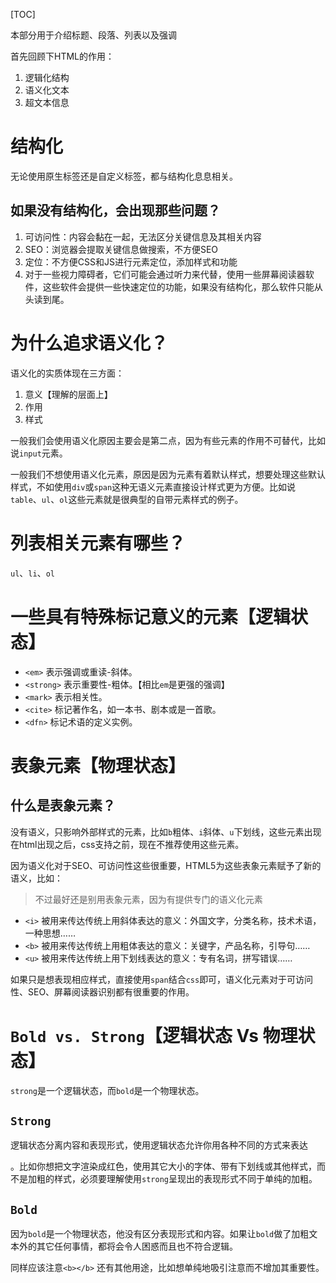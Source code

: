 [TOC]

本部分用于介绍标题、段落、列表以及强调

首先回顾下HTML的作用：
1. 逻辑化结构
2. 语义化文本
3. 超文本信息

# 结构化
无论使用原生标签还是自定义标签，都与结构化息息相关。

## 如果没有结构化，会出现那些问题？
1. 可访问性：内容会黏在一起，无法区分关键信息及其相关内容
2. SEO：浏览器会提取关键信息做搜索，不方便SEO
3. 定位：不方便CSS和JS进行元素定位，添加样式和功能
4. 对于一些视力障碍者，它们可能会通过听力来代替，使用一些屏幕阅读器软件，这些软件会提供一些快速定位的功能，如果没有结构化，那么软件只能从头读到尾。

# 为什么追求语义化？
语义化的实质体现在三方面：
1. 意义【理解的层面上】
2. 作用
3. 样式

一般我们会使用语义化原因主要会是第二点，因为有些元素的作用不可替代，比如说`input`元素。

一般我们不想使用语义化元素，原因是因为元素有着默认样式，想要处理这些默认样式，不如使用`div`或`span`这种无语义元素直接设计样式更为方便。比如说`table`、`ul`、`ol`这些元素就是很典型的自带元素样式的例子。

# 列表相关元素有哪些？
`ul`、`li`、`ol`

# 一些具有特殊标记意义的元素【逻辑状态】
- `<em>` 表示强调或重读-斜体。
- `<strong>` 表示重要性-粗体。【相比`em`是更强的强调】
- `<mark>` 表示相关性。
- `<cite>` 标记著作名，如一本书、剧本或是一首歌。
- `<dfn>` 标记术语的定义实例。

# 表象元素【物理状态】
## 什么是表象元素？
没有语义，只影响外部样式的元素，比如`b`粗体、`i`斜体、`u`下划线，这些元素出现在html出现之后，css支持之前，现在不推荐使用这些元素。

因为语义化对于SEO、可访问性这些很重要，HTML5为这些表象元素赋予了新的语义，比如：
> 不过最好还是别用表象元素，因为有提供专门的语义化元素
- `<i>` 被用来传达传统上用斜体表达的意义：外国文字，分类名称，技术术语，一种思想……
- `<b>` 被用来传达传统上用粗体表达的意义：关键字，产品名称，引导句……
- `<u>` 被用来传达传统上用下划线表达的意义：专有名词，拼写错误……

如果只是想表现相应样式，直接使用`span`结合`css`即可，语义化元素对于可访问性、SEO、屏幕阅读器识别都有很重要的作用。

# `Bold vs. Strong`【逻辑状态 Vs 物理状态】
`strong`是一个逻辑状态，而`bold`是一个物理状态。

## `Strong`
逻辑状态分离内容和表现形式，使用逻辑状态允许你用各种不同的方式来表达

。比如你想把文字渲染成红色，使用其它大小的字体、带有下划线或其他样式，而不是加粗的样式，必须要理解使用`strong`呈现出的表现形式不同于单纯的加粗。 

## `Bold`
因为`bold`是一个物理状态，他没有区分表现形式和内容。如果让`bold`做了加粗文本外的其它任何事情，都将会令人困惑而且也不符合逻辑。

同样应该注意`<b></b>` 还有其他用途，比如想单纯地吸引注意而不增加其重要性。